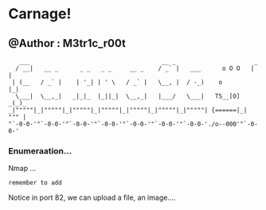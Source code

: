 #  Carnage!
## @Author : M3tr1c_r00t
```
   ___                                     __ _                      _    
  / __|   __ _      _ _   _ _     __ _    / _` |   ___      o O O   | |   
 | (__   / _` |    | '_| | ' \   / _` |   \__, |  / -_)    o        |_|   
  \___|  \__,_|   _|_|_  |_||_|  \__,_|   |___/   \___|   TS__[O]  _(_)_  
_|"""""|_|"""""|_|"""""|_|"""""|_|"""""|_|"""""|_|"""""| {======|_| """ | 
"`-0-0-'"`-0-0-'"`-0-0-'"`-0-0-'"`-0-0-'"`-0-0-'"`-0-0-'./o--000'"`-0-0-' 
```

### Enumeraation...
Nmap ...
```
remember to add
```
Notice in port 82, we can upload a file, an image....
